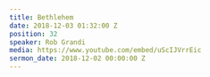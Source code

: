 ```yaml
---
title: Bethlehem
date: 2018-12-03 01:32:00 Z
position: 32
speaker: Rob Grandi
media: https://www.youtube.com/embed/uScIJVrrEic
sermon_date: 2018-12-02 00:00:00 Z
---
```


